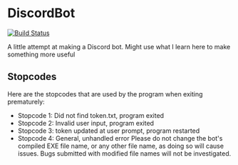 # DiscordBot
[![Build Status](https://travis-ci.com/jamesw-64/DiscordBot.svg?branch=master)](https://travis-ci.com/jamesw-64/DiscordBot)

A little attempt at making a Discord bot. Might use what I learn here to make something more useful

## Stopcodes
Here are the stopcodes that are used by the program when exiting prematurely:
 - Stopcode 1: Did not find token.txt, program exited
 - Stopcode 2: Invalid user input, program exited
 - Stopcode 3: token updated at user prompt, program restarted
 - Stopcode 4: General, unhandled error
Please do not change the bot's compiled EXE file name, or any other file name, as doing so will cause issues. Bugs submitted with modified file names will not be investigated.